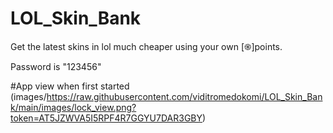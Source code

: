 # LOL_Skin_Bank
Get the latest skins in lol much cheaper using your own [֍]points.

Password is "123456"

#App view when first started
(images/https://raw.githubusercontent.com/viditromedokomi/LOL_Skin_Bank/main/images/lock_view.png?token=AT5JZWVA5I5RPF4R7GGYU7DAR3GBY)


#
